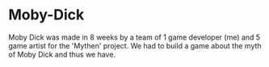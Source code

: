 Moby-Dick
=========

Moby Dick was made in 8 weeks by a team of 1 game developer (me) and 5 game artist for the 'Mythen' project. We had to build a game about the myth of Moby Dick and thus we have.
